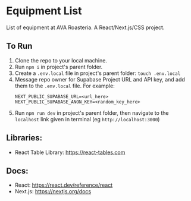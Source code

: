 # Equipment List
List of equipment at AVA Roasteria. A React/Next.js/CSS project.

## To Run
1. Clone the repo to your local machine.
2. Run `npm i` in project's parent folder.
3. Create a `.env.local` file in  project's parent folder: `touch .env.local`
4. Message repo owner for Supabase Project URL and API key, and add them to the `.env.local` file. For example:
    ```
    NEXT_PUBLIC_SUPABASE_URL=<url_here>
    NEXT_PUBLIC_SUPABASE_ANON_KEY=<random_key_here>
    ```
5. Run `npm run dev` in project's parent folder, then navigate to the `localhost` link given in terminal (eg `http://localhost:3000`)

## Libraries:
- React Table Library: https://react-tables.com

## Docs:
- React: https://react.dev/reference/react
- Next.js: https://nextjs.org/docs
